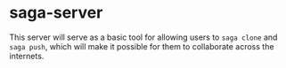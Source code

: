 # saga-server

This server will serve as a basic tool for allowing users to `saga clone` and `saga push`, which will make it possible for them to collaborate across the internets.
